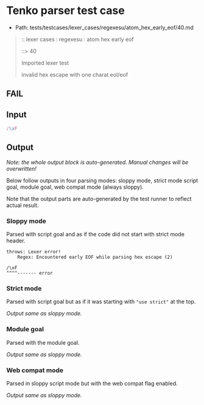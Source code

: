 # Tenko parser test case

- Path: tests/testcases/lexer_cases/regexesu/atom_hex_early_eof/40.md

> :: lexer cases : regexesu : atom hex early eof
>
> ::> 40
>
> Imported lexer test
>
> invalid hex escape with one charat eol/eof

## FAIL

## Input

`````js
/\xF
`````

## Output

_Note: the whole output block is auto-generated. Manual changes will be overwritten!_

Below follow outputs in four parsing modes: sloppy mode, strict mode script goal, module goal, web compat mode (always sloppy).

Note that the output parts are auto-generated by the test runner to reflect actual result.

### Sloppy mode

Parsed with script goal and as if the code did not start with strict mode header.

`````
throws: Lexer error!
    Regex: Encountered early EOF while parsing hex escape (2)

/\xF
^^^^------- error
`````

### Strict mode

Parsed with script goal but as if it was starting with `"use strict"` at the top.

_Output same as sloppy mode._

### Module goal

Parsed with the module goal.

_Output same as sloppy mode._

### Web compat mode

Parsed in sloppy script mode but with the web compat flag enabled.

_Output same as sloppy mode._
